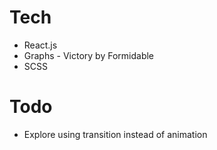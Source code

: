 # Tech
* React.js
* Graphs - Victory by Formidable
* SCSS

# Todo
* Explore using transition instead of animation
